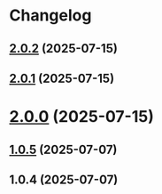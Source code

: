 # Changelog

## [2.0.2](https://github.com/businessinsider/eslint-plugin-playwright-tagging/compare/v2.0.1...v2.0.2) (2025-07-15)

## [2.0.1](https://github.com/businessinsider/eslint-plugin-playwright-tagging/compare/v2.0.0...v2.0.1) (2025-07-15)

# [2.0.0](https://github.com/businessinsider/eslint-plugin-playwright-tagging/compare/v1.0.5...v2.0.0) (2025-07-15)

## [1.0.5](https://github.com/businessinsider/eslint-plugin-playwright-tagging/compare/v1.0.4...v1.0.5) (2025-07-07)

## 1.0.4 (2025-07-07)
